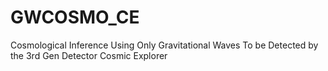 # GWCOSMO_CE
Cosmological Inference Using Only Gravitational Waves To be Detected by the 3rd Gen Detector Cosmic Explorer
